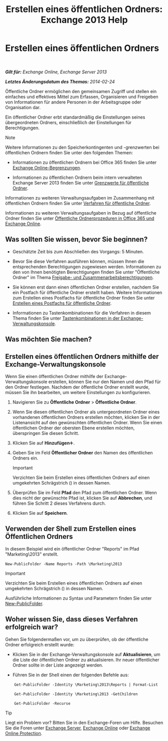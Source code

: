﻿---
title: 'Erstellen eines öffentlichen Ordners: Exchange 2013 Help'
TOCTitle: Erstellen eines öffentlichen Ordners
ms:assetid: 6d252e60-c8d0-4efd-b9d7-ba5284a6f8ab
ms:mtpsurl: https://technet.microsoft.com/de-de/library/Bb691104(v=EXCHG.150)
ms:contentKeyID: 50475898
ms.date: 04/24/2018
mtps_version: v=EXCHG.150
f1_keywords:
- Microsoft.Exchange.Management.PublicFolders.NewPublicFolderWizardForm.NewPublicFolderWizardPage
ms.translationtype: HT
---

# Erstellen eines öffentlichen Ordners

 

_**Gilt für:** Exchange Online, Exchange Server 2013_

_**Letztes Änderungsdatum des Themas:** 2014-02-24_

Öffentliche Ordner ermöglichen den gemeinsamen Zugriff und stellen ein einfaches und effektives Mittel zum Erfassen, Organisieren und Freigeben von Informationen für andere Personen in der Arbeitsgruppe oder Organisation dar.

Ein öffentlicher Ordner erbt standardmäßig die Einstellungen seines übergeordneten Ordners, einschließlich der Einstellungen für Berechtigungen.


> [!NOTE]
> Weitere Informationen zu den Speicherkontingenten und -grenzwerten bei öffentlichen Ordnern finden Sie unter den folgenden Themen: 
> <UL>
> <LI>
> <P>Informationen zu öffentlichen Ordnern bei Office 365 finden Sie unter <A href="https://go.microsoft.com/fwlink/?linkid=391188">Exchange Online-Begrenzungen</A>.</P>
> <LI>
> <P>Informationen zu öffentlichen Ordnern beim intern verwalteten Exchange Server 2013 finden Sie unter <A href="limits-for-public-folders-exchange-2013-help.md">Grenzwerte für öffentliche Ordner</A>.</P></LI></UL>



Informationen zu weiteren Verwaltungsaufgaben im Zusammenhang mit öffentlichen Ordnern finden Sie unter [Verfahren für öffentliche Ordner](public-folder-procedures-exchange-2013-help.md).

Informationen zu weiteren Verwaltungsaufgaben in Bezug auf öffentliche Ordner finden Sie unter [Öffentliche Ordnerprozeduren in Office 365 und Exchange Online](https://technet.microsoft.com/de-de/library/jj966272\(v=exchg.150\)).

## Was sollten Sie wissen, bevor Sie beginnen?

  - Geschätzte Zeit bis zum Abschließen des Vorgangs: 5 Minuten.

  - Bevor Sie diese Verfahren ausführen können, müssen Ihnen die entsprechenden Berechtigungen zugewiesen werden. Informationen zu den von Ihnen benötigten Berechtigungen finden Sie unter "Öffentliche Ordner" im Thema [Freigabe- und Zusammenarbeitsberechtigungen](sharing-and-collaboration-permissions-exchange-2013-help.md).

  - Sie können erst dann einen öffentlichen Ordner erstellen, nachdem Sie ein Postfach für öffentliche Ordner erstellt haben. Weitere Informationen zum Erstellen eines Postfachs für öffentliche Ordner finden Sie unter [Erstellen eines Postfachs für öffentliche Ordner](create-a-public-folder-mailbox-exchange-2013-help.md).

  - Informationen zu Tastenkombinationen für die Verfahren in diesem Thema finden Sie unter [Tastenkombinationen in der Exchange-Verwaltungskonsole](keyboard-shortcuts-in-the-exchange-admin-center-exchange-online-protection-help.md).

## Was möchten Sie machen?

## Erstellen eines öffentlichen Ordners mithilfe der Exchange-Verwaltungskonsole

Wenn Sie einen öffentlichen Ordner mithilfe der Exchange-Verwaltungskonsole erstellen, können Sie nur den Namen und den Pfad für den Ordner festlegen. Nachdem der öffentliche Ordner erstellt wurde, müssen Sie ihn bearbeiten, um weitere Einstellungen zu konfigurieren.

1.  Navigieren Sie zu **Öffentliche Ordner** \> **Öffentliche Ordner**.

2.  Wenn Sie diesen öffentlichen Ordner als untergeordneten Ordner eines vorhandenen öffentlichen Ordners erstellen möchten, klicken Sie in der Listenansicht auf den gewünschten öffentlichen Ordner. Wenn Sie einen öffentlichen Ordner der obersten Ebene erstellen möchten, überspringen Sie diesen Schritt.

3.  Klicken Sie auf **Hinzufügen**![Hinzufügen (Symbol)](images/JJ218640.c1e75329-d6d7-4073-a27d-498590bbb558(EXCHG.150).gif "Hinzufügen (Symbol)").

4.  Geben Sie im Feld **Öffentlicher Ordner** den Namen des öffentlichen Ordners ein.
    

    > [!IMPORTANT]
    > Verzichten Sie beim Erstellen eines öffentlichen Ordners auf einen umgekehrten Schrägstrich (\) in dessen Namen.



5.  Überprüfen Sie im Feld **Pfad** den Pfad zum öffentlichen Ordner. Wenn dies nicht der gewünschte Pfad ist, klicken Sie auf **Abbrechen**, und führen Sie Schritt 2 dieses Verfahrens durch.

6.  Klicken Sie auf **Speichern**.

## Verwenden der Shell zum Erstellen eines Öffentlichen Ordners

In diesem Beispiel wird ein öffentlicher Ordner "Reports" im Pfad "Marketing\\2013" erstellt.

    New-PublicFolder -Name Reports -Path \Marketing\2013


> [!IMPORTANT]
> Verzichten Sie beim Erstellen eines öffentlichen Ordners auf einen umgekehrten Schrägstrich (\) in dessen Namen.



Ausführliche Informationen zu Syntax und Parametern finden Sie unter [New-PublicFolder](https://technet.microsoft.com/de-de/library/aa996405\(v=exchg.150\)).

## Woher wissen Sie, dass dieses Verfahren erfolgreich war?

Gehen Sie folgendermaßen vor, um zu überprüfen, ob der öffentliche Ordner erfolgreich erstellt wurde:

  - Klicken Sie in der Exchange-Verwaltungskonsole auf **Aktualisieren**, um die Liste der öffentlichen Ordner zu aktualisieren. Ihr neuer öffentlicher Ordner sollte in der Liste angezeigt werden.

  - Führen Sie in der Shell einen der folgenden Befehle aus:
    
```
    Get-PublicFolder -Identity \Marketing\2013\Reports | Format-List
```

```
    Get-PublicFolder -Identity \Marketing\2013 -GetChildren
```

```
    Get-PublicFolder -Recurse
```


> [!TIP]
> Liegt ein Problem vor? Bitten Sie in den Exchange-Foren um Hilfe. Besuchen Sie die Foren unter <A href="https://go.microsoft.com/fwlink/p/?linkid=60612">Exchange Server</A>, <A href="https://go.microsoft.com/fwlink/p/?linkid=267542">Exchange Online</A> oder <A href="https://go.microsoft.com/fwlink/p/?linkid=285351">Exchange Online Protection</A>.


